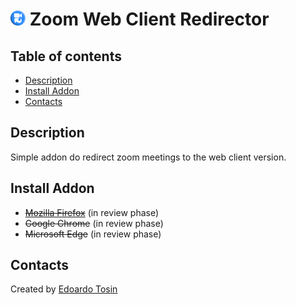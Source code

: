 <h1 id="-icon-24-24-zoom-web-client-redirector"><img src="/icons/500.png" vertical-align="bottom" width="24" height="24" alt="image"> Zoom Web Client Redirector</h1>

## Table of contents
* [Description](#description)
* [Install Addon](#install-addon)
* [Contacts](#contacts)

## Description
Simple addon do redirect zoom meetings to the web client version.

## Install Addon
* ~~[Mozilla Firefox](https://addons.mozilla.org/firefox/addon/zoom-web-client-redirector/)~~ (in review phase)
* ~~Google Chrome~~ (in review phase)
* ~~Microsoft Edge~~ (in review phase)

## Contacts
Created by [Edoardo Tosin](https://github.com/EdoardoTosin)
